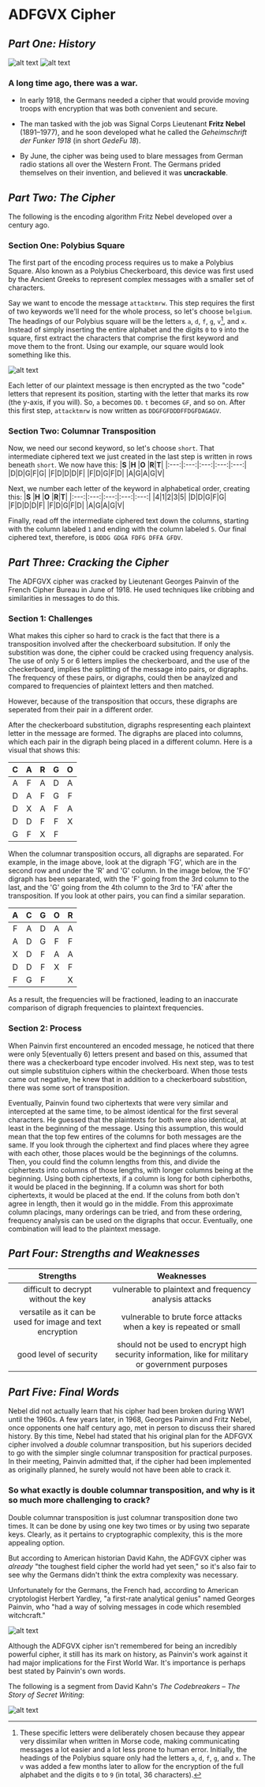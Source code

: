 # ADFGVX Cipher
## _Part One: History_
![alt text](http://idata.over-blog.com/2/21/11/03/Nebel.jpg "Fritz Nebel, The Creator")
![alt text](https://static-images.lpnt.fr/cd-cw1618/images/2016/12/20/6475173lpw-6475235-article-jpg_3972919_660x287.jpg "Georges Painvin, The Destroyer")

### A long time ago, there was a war.  


+ In early 1918, the Germans needed a cipher that would provide moving troops with encryption that was both convenient and secure.  

+ The man tasked with the job was Signal Corps Lieutenant **Fritz Nebel** (1891–1977), and he soon developed what he called the _Geheimschrift der Funker 1918_ (in short _GedeFu 18_).  

+ By June, the cipher was being used to blare messages from German radio stations all over the Western Front. The Germans prided themselves on their invention, and believed it was **uncrackable**.  

## _Part Two: The Cipher_

The following is the encoding algorithm Fritz Nebel developed over a century ago.
### Section One: Polybius Square
The first part of the encoding process requires us to make a Polybius Square. Also known as a Polybius Checkerboard, this device was first used by the Ancient Greeks to represent complex messages with a smaller set of characters.  

Say we want to encode the message `attacktmrw`. This step requires the first of two keywords we'll need for the whole process, so let's choose `belgium`. The headings of our Polybius square will be the letters `a`, `d`, `f`, `g`, `v`[^1], and `x`. Instead of simply inserting the entire alphabet and the digits `0` to `9` into the square, first extract the characters that comprise the first keyword and move them to the front. Using our example, our square would look something like this.   

![alt text](https://raw.githubusercontent.com/Stuycs-K/final-project-10-d-angelo-vincent-jha-lana/presentation_encode/data/square.png "square")

Each letter of our plaintext message is then encrypted as the two "code" letters that represent its position, starting with the letter that marks its row (the y-axis, if you will). So, `a` becomes `DD`. `t` becomes `GF`, and so on. After this first step, `attacktmrw` is now written as `DDGFGFDDDFFDGFDAGAGV`.  

### Section Two: Columnar Transposition

Now, we need our second keyword, so let's choose `short`. That intermediate ciphered text we just created in the last step is written in rows beneath `short`. We now have this:
|**S**    |**H**    |**O**    |**R**|**T**|
|:---:|:---:|:---:|:---:|:---:|
|D|D|G|F|G|
|F|D|D|D|F|
|F|D|G|F|D|
|A|G|A|G|V|

Next, we number each letter of the keyword in alphabetical order, creating this:
|**S**    |**H**    |**O**    |**R**|**T**|
|:---:|:---:|:---:|:---:|:---:|
|4|1|2|3|5|
|D|D|G|F|G|
|F|D|D|D|F|
|F|D|G|F|D|
|A|G|A|G|V|

Finally, read off the intermediate ciphered text down the columns, starting with the column labeled `1` and ending with the column labeled `5`. Our final ciphered text, therefore, is `DDDG GDGA FDFG DFFA GFDV`.

[^1]: These specific letters were deliberately chosen because they appear very dissimilar when written in Morse code, making communicating messages a lot easier and a lot less prone to human error. Initially, the headings of the Polybius square only had the letters `a`, `d`, `f`, `g`, and `x`. The `v` was added a few months later to allow for the encryption of the full alphabet and the digits `0` to `9` (in total, 36 characters).

## _Part Three: Cracking the Cipher_


The ADFGVX cipher was cracked by Lieutenant Georges Painvin of the French Cipher Bureau in June of 1918. He used techniques like cribbing and similarities in messages to do this.

### Section 1: Challenges

What makes this cipher so hard to crack is the fact that there is a transposition involved after the checkerboard subsitution. If only the substition was done, the cipher could be cracked using frequency analysis. The use of only 5 or 6 letters implies the checkerboard, and the use of the checkerboard, implies the splitting of the message into pairs, or digraphs. The frequency of these pairs, or digraphs, could then be anaylzed and compared to frequencies of plaintext letters and then matched. 

However, because of the transposition that occurs, these digraphs are seperated from their pair in a different order. 

After the checkerboard substitution, digraphs respresenting each plaintext letter in the message are formed. The digraphs are placed into columns, which each pair in the digraph being placed in a different column. Here is a visual that shows this:


|**C**    |**A**    |**R**    |**G**|**O**|
|:---:|:---:|:---:|:---:|:---:|
|A|F|A|D|A|
|D|A|F|G|F|
|D|X|A|F|A|
|D|D|F|F|X|
|G|F|X|F||

When the columnar transposition occurs, all digraphs are separated. For example, in the image above, look at the digraph 'FG', which are in the second row and under the 'R' and 'G' column. In the image below, the 'FG' digraph has been separated, with the 'F' going from the 3rd column to the last, and the 'G' going from the 4th column to the 3rd to 'FA' after the transposition. If you look at other pairs, you can find a similar separation.

|**A**    |**C**    |**G**    |**O**|**R**|
|:---:|:---:|:---:|:---:|:---:|
|F|A|D|A|A|
|A|D|G|F|F|
|X|D|F|A|A|
|D|D|F|X|F|
|F|G|F||X|

As a result, the frequencies will be fractioned, leading to an inaccurate comparison of digraph frequencies to plaintext frequencies. 

### Section 2: Process

When Painvin first encountered an encoded message, he noticed that there were only 5(eventually 6) letters present and based on this, assumed that there was a checkerboard type encoder involved. His next step, was to test out simple substituion ciphers within the checkerboard. When those tests came out negative, he knew that in addition to a checkerboard substition, there was some sort of transposition. 

Eventually, Painvin found two ciphertexts that were very similar and intercepted at the same time, to be almost identical for the first several characters. He guessed that the plaintexts for both were also identical, at least in the beginning of the message. Using this assumption, this would mean that the top few entires of the columns for both messages are the same. If you look through the ciphertext and find places where they agree with each other, those places would be the beginnings of the columns. Then, you could find the column lengths from this, and divide the ciphertexts into columns of those lengths, with longer columns being at the beginning. Using both ciphertexts, if a column is long for both cipherboths, it would be placed in the beginning. If a column was short for both ciphertexts, it would be placed at the end. If the coluns from both don't agree in length, then it would go in the middle. From this approximate column placings, many orderings can be tried, and from these ordering, frequency analysis can be used on the digraphs that occur. Eventually, one combination will lead to the plaintext message.

## _Part Four: Strengths and Weaknesses_
|**Strengths**    |**Weaknesses**    |
|:---:|:---:|
|difficult to decrypt without the key|vulnerable to plaintext and frequency analysis attacks|
|versatile as it can be used for image and text encryption|vulnerable to brute force attacks when a key is repeated or small|
|good level of security|should not be used to encrypt high security information, like for military or government purposes|


## _Part Five: Final Words_

Nebel did not actually learn that his cipher had been broken during WW1 until the 1960s. A few years later, in 1968, Georges Painvin and Fritz Nebel, once opponents one half century ago, met in person to discuss their shared history. By this time, Nebel had stated that his original plan for the ADFGVX cipher involved a _double_ columnar transposition, but his superiors decided to go with the simpler single columnar transposition for practical purposes. In their meeting, Painvin admitted that, if the cipher had been implemented as originally planned, he surely would not have been able to crack it.

### So what exactly is double columnar transposition, and why is it so much more challenging to crack?

Double columnar transposition is just columnar transposition done two times. It can be done by using one key two times or by using two separate keys. Clearly, as it pertains to cryptographic complexity, this is the more appealing option.

But according to American historian David Kahn, the ADFGVX cipher was _already_ "the toughest field cipher the world had yet seen," so it's also fair to see why the Germans didn't think the extra complexity was necessary.

Unfortunately for the Germans, the French had, according to American cryptologist Herbert Yardley, "a first-rate analytical genius" named Georges Painvin, who "had a way of solving messages in code which resembled witchcraft."

![alt text](https://raw.githubusercontent.com/Stuycs-K/final-project-10-d-angelo-vincent-jha-lana/presentation_conclusion/data/painvin.png)

Although the ADFGVX cipher isn't remembered for being an incredibly powerful cipher, it still has its mark on history, as Painvin's work against it had major implications for the First World War. It's importance is perhaps best stated by Painvin's own words.

The following is a segment from David Kahn's _The Codebreakers – The Story of Secret Writing_:

![alt text](https://raw.githubusercontent.com/Stuycs-K/final-project-10-d-angelo-vincent-jha-lana/presentation_conclusion/data/kahn_paragraph.png)
